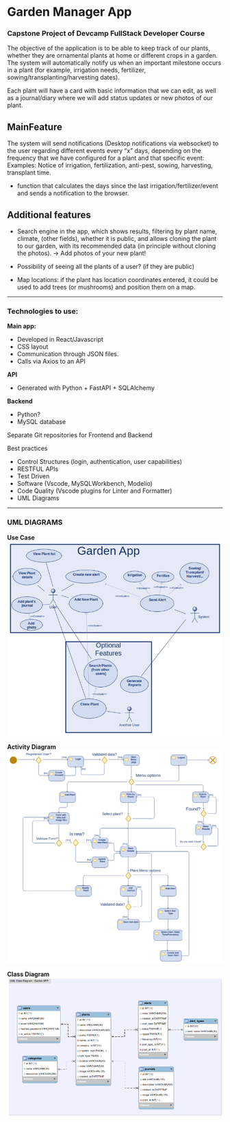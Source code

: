 # Garden Manager App

### Capstone Project of Devcamp FullStack Developer Course

The objective of the application is to be able to keep track of our plants, whether they are ornamental plants at home or different crops in a garden.
The system will automatically notify us when an important milestone occurs in a plant (for example, irrigation needs, fertilizer, sowing/transplanting/harvesting dates).

Each plant will have a card with basic information that we can edit, as well as a journal/diary where we will add status updates or new photos of our plant.

## MainFeature

The system will send notifications (Desktop notifications via websocket) to the user regarding different events every “x” days, depending on the frequency that we have configured for a plant and that specific event:
Examples:
Notice of irrigation, fertilization, anti-pest, sowing, harvesting, transplant time.

- function that calculates the days since the last irrigation/fertilizer/event and sends a notification to the browser.

## Additional features

- Search engine in the app, which shows results, filtering by plant name, climate, (other fields), whether it is public, and allows cloning the plant to our garden, with its recommended data (in principle without cloning the photos). → Add photos of your new plant!
- Possibility of seeing all the plants of a user? (if they are public)

- Map locations: if the plant has location coordinates entered, it could be used to add trees (or mushrooms) and position them on a map.

---

### Technologies to use:

**Main app:**

- Developed in React/Javascript
- CSS layout
- Communication through JSON files.
- Calls via Axios to an API

**API**

- Generated with Python + FastAPI + SQLAlchemy

**Backend**

- Python?
- MySQL database

Separate Git repositories for Frontend and Backend

Best practices

- Control Structures (login, authentication, user capabilities)
- RESTFUL APIs
- Test Driven
- Software (Vscode, MySQLWorkbench, Modelio)
- Code Quality (Vscode plugins for Linter and Formatter)
- UML Diagrams

---

### UML DIAGRAMS

**Use Case**
![Use Case](<images/plants manager Use Case diagram.png>)

**Activity Diagram**
![Alt text](<images/Garden App Activity diagram.png>)

**Class Diagram**
![Alt text](<images/Garden Manager Class diagram.png>)
